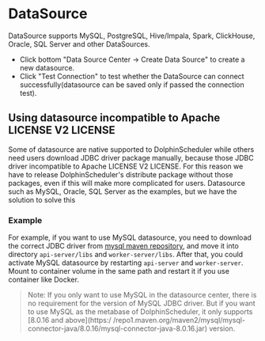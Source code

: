 # DataSource

DataSource supports MySQL, PostgreSQL, Hive/Impala, Spark, ClickHouse, Oracle, SQL Server and other DataSources.

- Click bottom "Data Source Center -> Create Data Source" to create a new datasource.
- Click "Test Connection" to test whether the DataSource can connect successfully(datasource can be saved only if passed the
  connection test).

## Using datasource incompatible to Apache LICENSE V2 LICENSE

Some of datasource are native supported to DolphinScheduler while others need users download JDBC driver package manually,
because those JDBC driver incompatible to Apache LICENSE V2 LICENSE. For this reason we have to release DolphinScheduler's
distribute package without those packages, even if this will make more complicated for users. Datasource such as MySQL,
Oracle, SQL Server as the examples, but we have the solution to solve this

### Example

For example, if you want to use MySQL datasource, you need to download the correct JDBC driver from [mysql maven repository](https://repo1.maven.org/maven2/mysql/mysql-connector-java),
and move it into directory `api-server/libs` and `worker-server/libs`. After that, you could activate MySQL datasource by
restarting `api-server` and `worker-server`. Mount to container volume in the same path and restart it if you use container
like Docker.

> Note: If you only want to use MySQL in the datasource center, there is no requirement for the version of MySQL JDBC driver.
> But if you want to use MySQL as the metabase of DolphinScheduler, it only supports [8.0.16 and above](https:/ /repo1.maven.org/maven2/mysql/mysql-connector-java/8.0.16/mysql-connector-java-8.0.16.jar) version.
